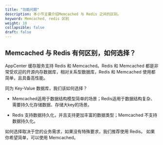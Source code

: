 ```yaml
---
title: "功能问题"
description: 本小节主要介绍Memcached 与 Redis 之间的区别。
keyword: Memcached, redis 区别 
weight: 10
collapsible: false
draft: false
---
```


##  Memcached 与 Redis 有何区别，如何选择？

 AppCenter 缓存服务支持 Redis 和 Memcached。Redis 和 Memcached 都是非常受欢迎的开源内存数据库，相对关系型数据库，Redis 和 Memcached 使用都简单，且具备高性能。

同为 Key-Value 数据库，我们该如何选择？

- Memcached适用于数据结构模型简单的场景；Redis适用于数据结构复杂、需要持久化存储数据、存储大key的场景。

- Redis 支持数据持久化，并且支持更加丰富的数据类型；Memcached 不支持数据持久化。

如何选择取决于您的业务需求，如果没有特殊要求，我们推荐使用 Redis。 如果你希望简单，可以使用 Memcached。

